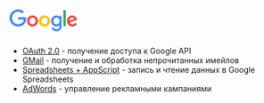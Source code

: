 # <img src="../img/google/google_logo.png" height="40">

*   [OAuth 2.0](oauth/README.md) - получение доступа к Google API
*   [GMail](gmail/README.md) - получение и обработка непрочитанных имейлов
*   [Spreadsheets + AppScript](sheets/README.md) -  запись и чтение данных в Google Spreadsheets
*   [AdWords](adwords.md) - управление рекламными кампаниями